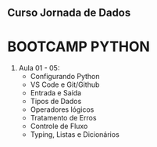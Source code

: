 ## Curso Jornada de Dados
 
  # BOOTCAMP PYTHON

  1. Aula 01 - 05:
      - Configurando Python
      - VS Code e Git/Github
      - Entrada e Saída
      - Tipos de Dados
      - Operadores lógicos
      - Tratamento de Erros
      - Controle de Fluxo
      - Typing, Listas e Dicionários

